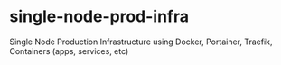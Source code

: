 # single-node-prod-infra
Single Node Production Infrastructure using Docker, Portainer, Traefik, Containers (apps, services, etc)
